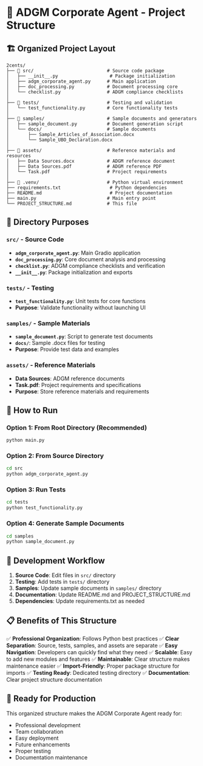 # 📁 ADGM Corporate Agent - Project Structure

## 🏗️ **Organized Project Layout**

```
2cents/
├── 📁 src/                           # Source code package
│   ├── __init__.py                   # Package initialization
│   ├── adgm_corporate_agent.py      # Main application
│   ├── doc_processing.py            # Document processing core
│   └── checklist.py                 # ADGM compliance checklists
│
├── 📁 tests/                         # Testing and validation
│   └── test_functionality.py        # Core functionality tests
│
├── 📁 samples/                       # Sample documents and generators
│   ├── sample_document.py           # Document generation script
│   └── docs/                        # Sample documents
│       ├── Sample_Articles_of_Association.docx
│       └── Sample_UBO_Declaration.docx
│
├── 📁 assets/                        # Reference materials and resources
│   ├── Data Sources.docx            # ADGM reference document
│   ├── Data Sources.pdf             # ADGM reference PDF
│   └── Task.pdf                     # Project requirements
│
├── 📁 .venv/                         # Python virtual environment
├── requirements.txt                  # Python dependencies
├── README.md                         # Project documentation
├── main.py                          # Main entry point
└── PROJECT_STRUCTURE.md             # This file
```

## 🎯 **Directory Purposes**

### **`src/` - Source Code**
- **`adgm_corporate_agent.py`**: Main Gradio application
- **`doc_processing.py`**: Core document analysis and processing
- **`checklist.py`**: ADGM compliance checklists and verification
- **`__init__.py`**: Package initialization and exports

### **`tests/` - Testing**
- **`test_functionality.py`**: Unit tests for core functions
- **Purpose**: Validate functionality without launching UI

### **`samples/` - Sample Materials**
- **`sample_document.py`**: Script to generate test documents
- **`docs/`**: Sample .docx files for testing
- **Purpose**: Provide test data and examples

### **`assets/` - Reference Materials**
- **Data Sources**: ADGM reference documents
- **Task.pdf**: Project requirements and specifications
- **Purpose**: Store reference materials and requirements

## 🚀 **How to Run**

### **Option 1: From Root Directory (Recommended)**
```bash
python main.py
```

### **Option 2: From Source Directory**
```bash
cd src
python adgm_corporate_agent.py
```

### **Option 3: Run Tests**
```bash
cd tests
python test_functionality.py
```

### **Option 4: Generate Sample Documents**
```bash
cd samples
python sample_document.py
```

## 🔧 **Development Workflow**

1. **Source Code**: Edit files in `src/` directory
2. **Testing**: Add tests in `tests/` directory
3. **Samples**: Update sample documents in `samples/` directory
4. **Documentation**: Update README.md and PROJECT_STRUCTURE.md
5. **Dependencies**: Update requirements.txt as needed

## 📋 **Benefits of This Structure**

✅ **Professional Organization**: Follows Python best practices
✅ **Clear Separation**: Source, tests, samples, and assets are separate
✅ **Easy Navigation**: Developers can quickly find what they need
✅ **Scalable**: Easy to add new modules and features
✅ **Maintainable**: Clear structure makes maintenance easier
✅ **Import-Friendly**: Proper package structure for imports
✅ **Testing Ready**: Dedicated testing directory
✅ **Documentation**: Clear project structure documentation

## 🎉 **Ready for Production**

This organized structure makes the ADGM Corporate Agent ready for:
- Professional development
- Team collaboration
- Easy deployment
- Future enhancements
- Proper testing
- Documentation maintenance
